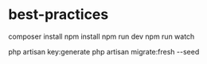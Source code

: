 # best-practices

composer install
npm install
npm run dev
npm run watch

php artisan key:generate
php artisan migrate:fresh --seed
